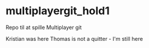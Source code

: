 # multiplayergit_hold1
Repo til at spille Multiplayer git

Kristian was here
Thomas is not a quitter - I'm still here

